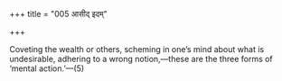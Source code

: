 +++
title = "005 आसीद् इदम्"

+++

Coveting the wealth or others, scheming in one’s mind about what is undesirable, adhering to a wrong notion,—these are the three forms of ‘mental action.’—(5)